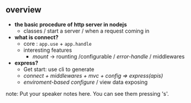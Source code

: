 ##  overview
+ __the basic procedure of http server in nodejs__
    - classes / start a server / when a request coming in
+ __what is connect?__
    - core : `app.use` + `app.handle`
    - interesting features
        + _mount_ -> rounting /configurable / _error-handle_ / middlewares
+ __express?__
    - Get start: use cli to generate
    - _connect + middlewares + mvc + config => express(apis)_
    - _enviroment-based configure_ / view data exposing
    
<!-- + more..
    - useful toolkit:debug/url/
    - RESTful
 -->
note:
    Put your speaker notes here.
    You can see them pressing 's'.
